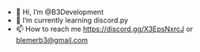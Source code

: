 - 👋 Hi, I’m @B3Development
- 🌱 I’m currently learning discord.py
- 📫 How to reach me https://discord.gg/X3EpsNxrcJ or blemerb3@gmail.com

<!---
BlemerDN/BlemerDN is a ✨ special ✨ repository because its `README.md` (this file) appears on your GitHub profile.
You can click the Preview link to take a look at your changes.
--->
